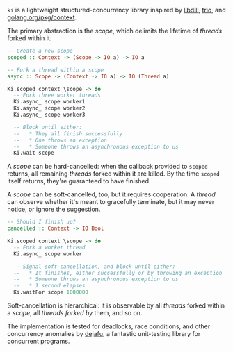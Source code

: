 `ki` is a lightweight structured-concurrency library inspired by
[libdill](http://libdill.org/), [trio](https://github.com/python-trio/trio),
and [golang.org/pkg/context](https://golang.org/pkg/context/).

The primary abstraction is the *scope*, which delimits the lifetime of *threads*
forked within it.

```haskell
-- Create a new scope
scoped :: Context -> (Scope -> IO a) -> IO a

-- Fork a thread within a scope
async :: Scope -> (Context -> IO a) -> IO (Thread a)
```

```haskell
Ki.scoped context \scope -> do
  -- Fork three worker threads
  Ki.async_ scope worker1
  Ki.async_ scope worker2
  Ki.async_ scope worker3

  -- Block until either:
  --   * They all finish successfully
  --   * One throws an exception
  --   * Someone throws an asynchronous exception to us
  Ki.wait scope
```

A *scope* can be hard-cancelled: when the callback provided to `scoped` returns,
all remaining *threads* forked within it are killed. By the time `scoped` itself
returns, they're guaranteed to have finished.

A *scope* can be soft-cancelled, too, but it requires cooperation. A *thread*
can observe whether it's meant to gracefully terminate, but it may never notice,
or ignore the suggestion.

```haskell
-- Should I finish up?
cancelled :: Context -> IO Bool
```

```haskell
Ki.scoped context \scope -> do
  -- Fork a worker thread
  Ki.async_ scope worker

  -- Signal soft-cancellation, and block until either:
  --   * It finishes, either successfully or by throwing an exception
  --   * Someone throws an asynchronous exception to us
  --   * 1 second elapses
  Ki.waitFor scope 1000000
```

Soft-cancellation is hierarchical: it is observable by all *threads* forked
within a *scope*, all *threads* _forked by_ them, and so on.

The implementation is tested for deadlocks, race conditions, and other
concurrency anomalies by [dejafu](http://hackage.haskell.org/package/dejafu), a
fantastic unit-testing library for concurrent programs.
